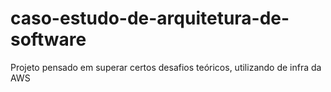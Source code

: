 # caso-estudo-de-arquitetura-de-software
Projeto pensado em superar certos desafios teóricos, utilizando de infra da AWS
